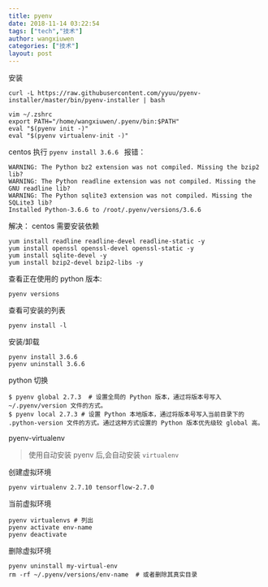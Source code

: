 ```yaml
---
title: pyenv
date: 2018-11-14 03:22:54
tags: ["tech","技术"]
author: wangxiuwen
categories: ["技术"]
layout: post
---
```


安装
```
curl -L https://raw.githubusercontent.com/yyuu/pyenv-installer/master/bin/pyenv-installer | bash
```


```
vim ~/.zshrc
export PATH="/home/wangxiuwen/.pyenv/bin:$PATH"
eval "$(pyenv init -)"
eval "$(pyenv virtualenv-init -)"

```

centos 执行 `pyenv install 3.6.6 ` 报错：

```
WARNING: The Python bz2 extension was not compiled. Missing the bzip2 lib?
WARNING: The Python readline extension was not compiled. Missing the GNU readline lib?
WARNING: The Python sqlite3 extension was not compiled. Missing the SQLite3 lib?
Installed Python-3.6.6 to /root/.pyenv/versions/3.6.6
```

解决：
centos 需要安装依赖
```
yum install readline readline-devel readline-static -y
yum install openssl openssl-devel openssl-static -y
yum install sqlite-devel -y
yum install bzip2-devel bzip2-libs -y
```

查看正在使用的 python 版本:

```
pyenv versions
```

查看可安装的列表

```
pyenv install -l
```

安装/卸载

```
pyenv install 3.6.6 
pyenv uninstall 3.6.6
```

python 切换

```
$ pyenv global 2.7.3  # 设置全局的 Python 版本，通过将版本号写入 ~/.pyenv/version 文件的方式。
$ pyenv local 2.7.3 # 设置 Python 本地版本，通过将版本号写入当前目录下的 .python-version 文件的方式。通过这种方式设置的 Python 版本优先级较 global 高。
```

pyenv-virtualenv

> 使用自动安装 pyenv 后,会自动安装 `virtualenv`

创建虚拟环境

```
pyenv virtualenv 2.7.10 tensorflow-2.7.0
```

当前虚拟环境
```
pyenv virtualenvs # 列出
pyenv activate env-name
pyenv deactivate
```

删除虚拟环境
```
pyenv uninstall my-virtual-env
rm -rf ~/.pyenv/versions/env-name  # 或者删除其真实目录
```